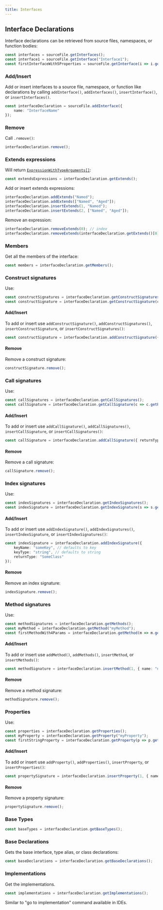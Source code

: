 ```yaml
---
title: Interfaces
---
```


## Interface Declarations

Interface declarations can be retrieved from source files, namespaces, or function bodies:

```ts
const interfaces = sourceFile.getInterfaces();
const interface1 = sourceFile.getInterface("Interface1");
const firstInterfaceWith5Properties = sourceFile.getInterface(i => i.getProperties().length === 5);
```

### Add/Insert

Add or insert interfaces to a source file, namespace, or function like declarations by calling `addInterface()`, `addInterfaces()`, `insertInterface()`, or `insertInterfaces()`.

```ts
const interfaceDeclaration = sourceFile.addInterface({
    name: "InterfaceName"
});
```

### Remove

Call `.remove()`:

```ts
interfaceDeclaration.remove();
```

### Extends expressions

Will return [`ExpressionWithTypeArguments[]`](expressions):

```ts
const extendsExpressions = interfaceDeclaration.getExtends();
```

Add or insert extends expressions:

```ts
interfaceDeclaration.addExtends("Named");
interfaceDeclaration.addExtends(["Named", "Aged"]);
interfaceDeclaration.insertExtends(1, "Named");
interfaceDeclaration.insertExtends(2, ["Named", "Aged"]);
```

Remove an expression:

```ts
interfaceDeclaration.removeExtends(0); // index
interfaceDeclaration.removeExtends(interfaceDeclaration.getExtends()[0]); // node
```

### Members

Get all the members of the interface:

```ts
const members = interfaceDeclaration.getMembers();
```

### Construct signatures

Use:

```ts
const constructSignatures = interfaceDeclaration.getConstructSignatures();
const constructSignature = interfaceDeclaration.getConstructSignature(c => c.getParameters().length > 2);
```

#### Add/Insert

To add or insert use `addConstructSignature()`, `addConstructSignatures()`, `insertConstructSignature`, or `insertConstructSignatures()`:

```ts
const constructSignature = interfaceDeclaration.addConstructSignature({ returnType: "SomeClass" });
```

#### Remove

Remove a construct signature:

```ts
constructSignature.remove();
```

### Call signatures

Use:

```ts
const callSignatures = interfaceDeclaration.getCallSignatures();
const callSignature = interfaceDeclaration.getCallSignature(c => c.getParameters().length > 2);
```

#### Add/Insert

To add or insert use `addCallSignature()`, `addCallSignatures()`, `insertCallSignature`, or `insertCallSignatures()`:

```ts
const callSignature = interfaceDeclaration.addCallSignature({ returnType: "SomeClass" });
```

#### Remove

Remove a call signature:

```ts
callSignature.remove();
```

### Index signatures

Use:

```ts
const indexSignatures = interfaceDeclaration.getIndexSignatures();
const indexSignature = interfaceDeclaration.getIndexSignature(s => s.getKeyName() === "keyName");
```

#### Add/Insert

To add or insert use `addIndexSignature()`, `addIndexSignatures()`, `insertIndexSignature`, or `insertIndexSignatures()`:

```ts
const indexSignature = interfaceDeclaration.addIndexSignature({
    keyName: "someKey", // defaults to key
    keyType: "string", // defaults to string
    returnType: "SomeClass"
});
```

#### Remove

Remove an index signature:

```ts
indexSignature.remove();
```

### Method signatures

Use:

```ts
const methodSignatures = interfaceDeclaration.getMethods();
const myMethod = interfaceDeclaration.getMethod("myMethod");
const firstMethodWith4Params = interfaceDeclaration.getMethod(m => m.getParameters().length === 4);
```

#### Add/Insert

To add or insert use `addMethod()`, `addMethods()`, `insertMethod`, or `insertMethods()`:

```ts
const methodSignature = interfaceDeclaration.insertMethod(1, { name: "newMethod", returnType: "boolean" });
```

#### Remove

Remove a method signature:

```ts
methodSignature.remove();
```

### Properties

Use:

```ts
const properties = interfaceDeclaration.getProperties();
const myProperty = interfaceDeclaration.getProperty("myProperty");
const firstStringProperty = interfaceDeclaration.getProperty(p => p.getType().getText() === "string");
```

#### Add/Insert

To add or insert use `addProperty()`, `addProperties()`, `insertProperty`, or `insertProperties()`:

```ts
const propertySignature = interfaceDeclaration.insertProperty(1, { name: "newProperty", type: "string" });
```

#### Remove

Remove a property signature:

```ts
propertySignature.remove();
```

### Base Types

```ts
const baseTypes = interfaceDeclaration.getBaseTypes();
```

### Base Declarations

Gets the base interface, type alias, or class declarations:

```ts
const baseDeclarations = interfaceDeclaration.getBaseDeclarations();
```

### Implementations

Get the implementations.

```ts
const implementations = interfaceDeclaration.getImplementations();
```

Similar to "go to implementation" command available in IDEs.
